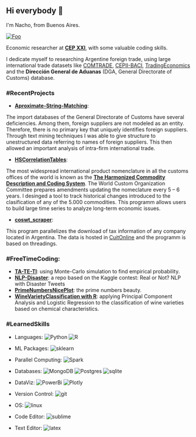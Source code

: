 ## Hi everybody 👋

I'm Nacho, from Buenos Aires. 

<a href="https://www.linkedin.com/in/ignacio-ibarra-116194150" rel="ignacio-ibarra">![Foo](https://img.shields.io/badge/linkedin-%230077B5.svg?style=for-the-badge&logo=linkedin&logoColor=white)</a>


Economic researcher at [**CEP XXI**](https://www.argentina.gob.ar/produccion/cep), with some valuable coding skills. 

I dedicate myself to researching Argentine foreign trade, using large international trade datasets like [COMTRADE](https://comtrade.un.org/data/doc/api/), [CEPII-BACI](http://www.cepii.fr/cepii/en/bdd_modele/presentation.asp?id=37), [TradingEconomics](https://tradingeconomics.com/api/) and the **Dirección General de Aduanas** (DGA, General Directorate of Customs) database. 

### #RecentProjects  

  * [**Aproximate-String-Matching**](https://github.com/Ignacio-Ibarra/Approximate-String-Matching): 

The import databases of the General Directorate of Customs have several deficiencies. Among them, foreign suppliers are not modeled as an entity. Therefore, there is no primary key that uniquely identifies foreign suppliers. Through text mining techniques I was able to give structure to unestructured data referring to names of foreign suppliers. This then allowed an important analysis of intra-firm international trade.

  * [**HSCorrelationTables**](https://github.com/Ignacio-Ibarra/HSCorrelationTables):

The most widespread international product nomenclature in all the customs offices of the world is known as the [**The Harmonized Commodity Description and Coding System**](http://www.wcoomd.org/en/topics/nomenclature/overview/what-is-the-harmonized-system.aspx#:~:text=The%20Harmonized%20Commodity%20Description%20and,World%20Customs%20Organization%20(WCO).). The World Custom Organization Committee prepares amendments updating the nomeclature every 5 – 6 years. I desinged a tool to track historical changes introduced to the clasification of any of the 5.000 commodities. This programm allows users to build large time series to analyze long-term economic issues. 

  * [**coswt_scraper**](https://github.com/Ignacio-Ibarra/coswt_scraper): 

This program parallelizes the download of tax information of any company located in Argentina. The data is hosted in [CuitOnline](https://www.cuitonline.com/) and the programm is based on threadings. 

### #FreeTimeCoding: 

  * [**TA-TE-TI**](https://github.com/Ignacio-Ibarra/TA-TE-TI-simulation): using Monte-Carlo simulation to find empirical probability. 
  * [**NLP-Disaster**](https://github.com/Ignacio-Ibarra/NLP-Disasters): a repo based on the Kaggle contest: Real or Not? NLP with Disaster Tweets
  * [**PrimeNumbersNicePlot**](https://github.com/Ignacio-Ibarra/PrimeNumbersNicePlot): the prime numbers beauty. 
  * [**WineVarietyClassification with R**](https://github.com/Ignacio-Ibarra/WineVarietyClassification): applying Principal Component Analysis and Logistic Regression to the classification of wine varieties based on chemical characteristics.


### #LearnedSkills

  * Languages: ![Python](https://img.shields.io/badge/Python-FFD43B?style=for-the-badge&logo=python&logoColor=blue) ![R](https://img.shields.io/badge/r-%23276DC3.svg?style=for-the-badge&logo=r&logoColor=white)

  * ML Packages: ![sklearn](https://img.shields.io/badge/scikit_learn-F7931E?style=for-the-badge&logo=scikit-learn&logoColor=white)

  * Parallel Computing: ![Spark](https://img.shields.io/badge/Apache_Spark-FFFFFF?style=for-the-badge&logo=apachespark&logoColor=#E35A16)

  * Databases: ![MongoDB]( https://img.shields.io/badge/MongoDB-4EA94B?style=for-the-badge&logo=mongodb&logoColor=white) ![Postgres](https://img.shields.io/badge/PostgreSQL-316192?style=for-the-badge&logo=postgresql&logoColor=white) ![sqlite](https://img.shields.io/badge/SQLite-07405E?style=for-the-badge&logo=sqlite&logoColor=white)

  * DataViz: ![PowerBi](https://img.shields.io/badge/PowerBI-F2C811?style=for-the-badge&logo=Power%20BI&logoColor=white) ![Plotly](https://img.shields.io/badge/Plotly-239120?style=for-the-badge&logo=plotly&logoColor=white)

  * Version Control: ![git](https://img.shields.io/badge/GIT-E44C30?style=for-the-badge&logo=git&logoColor=white)

  * OS: ![linux](https://img.shields.io/badge/Linux-FCC624?style=for-the-badge&logo=linux&logoColor=black)

  * Code Editor: ![sublime](https://img.shields.io/badge/sublime_text-%23575757.svg?&style=for-the-badge&logo=sublime-text&logoColor=important)

  * Text Editor: ![latex](https://img.shields.io/badge/LaTeX-47A141?style=for-the-badge&logo=LaTeX&logoColor=white)
